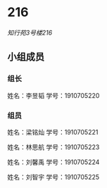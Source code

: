 # 216
*知行苑3号楼216*

## 小组成员

### 组长
姓名：李昱韬
学号：1910705220

### 组员
姓名：梁铭灿
学号：1910705221

姓名：林思航
学号：1910705223

姓名：刘馨禹
学号：1910705224

姓名：刘智宇
学号：1910705225
